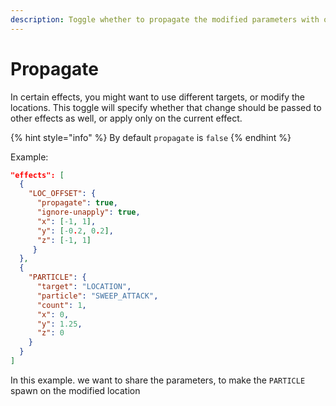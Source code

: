```yaml
---
description: Toggle whether to propagate the modified parameters with other effects
---
```


# Propagate

In certain effects, you might want to use different targets, or modify the locations. This toggle will specify whether that change should be passed to other effects as well, or apply only on the current effect.

{% hint style="info" %}
By default `propagate` is `false`
{% endhint %}

Example:

```json
"effects": [
  {
    "LOC_OFFSET": {
      "propagate": true,
      "ignore-unapply": true,
      "x": [-1, 1],
      "y": [-0.2, 0.2],
      "z": [-1, 1]
     }
  },
  {
    "PARTICLE": {
      "target": "LOCATION",
      "particle": "SWEEP_ATTACK",
      "count": 1,
      "x": 0,
      "y": 1.25,
      "z": 0
    }
  }
]
```

In this example. we want to share the parameters, to make the `PARTICLE` spawn on the modified location
